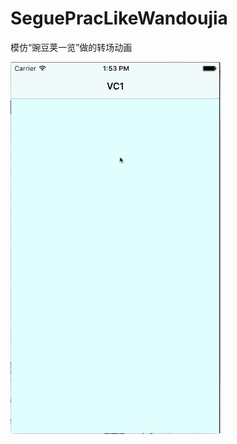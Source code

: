 # SeguePracLikeWandoujia
模仿“豌豆荚一览”做的转场动画

![animation.gif](https://github.com/Realank/SeguePracLikeWandoujia/blob/master/animation.gif)